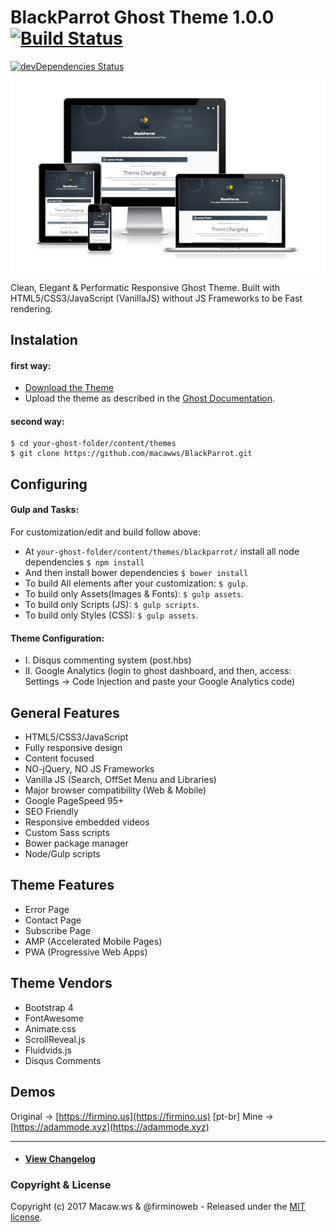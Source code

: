 # BlackParrot Ghost Theme 1.0.0 [![Build Status](https://travis-ci.org/macawws/BlackParrot.svg?branch=master)](https://travis-ci.org/macawws/BlackParrot) 
[![devDependencies Status](https://david-dm.org/macawws/BlackParrot/dev-status.svg)](https://david-dm.org/macawws/BlackParrot?type=dev)

![BlackParrot Ghost Theme](/assets/dist/img/blackparrot-cover-screen.png?raw=true "Optional Title")

Clean, Elegant & Performatic Responsive Ghost Theme. Built with HTML5/CSS3/JavaScript (VanillaJS) without JS Frameworks to be Fast rendering.

## Instalation

#### first way:

* [Download the Theme](https://github.com/macawws/BlackParrot/archive/master.zip)
* Upload the theme as described in the [Ghost Documentation](https://help.ghost.org/hc/en-us/articles/223241628-Uploading-Themes).

#### second way:

```
$ cd your-ghost-folder/content/themes
$ git clone https://github.com/macawws/BlackParrot.git 
```

## Configuring

#### Gulp and Tasks:

For customization/edit and build follow above:

* At `your-ghost-folder/content/themes/blackparrot/` install all node dependencies `$ npm install`
* And then install bower dependencies `$ bower install`
* To build All elements after your customization: `$ gulp`.
* To build only Assets(Images & Fonts): `$ gulp assets`.
* To build only Scripts (JS): `$ gulp scripts`.
* To build only Styles (CSS): `$ gulp assets`.

#### Theme Configuration:

* I. Disqus commenting system (post.hbs)
* II. Google Analytics (login to ghost dashboard, and then, access: Settings -> Code Injection and paste your Google Analytics code)

## General Features

* HTML5/CSS3/JavaScript
* Fully responsive design
* Content focused
* NO-jQuery, NO JS Frameworks
* Vanilla JS (Search, OffSet Menu and Libraries)
* Major browser compatibility (Web & Mobile)
* Google PageSpeed 95+
* SEO Friendly
* Responsive embedded videos
* Custom Sass scripts
* Bower package manager
* Node/Gulp scripts

## Theme Features
* Error Page
* Contact Page
* Subscribe Page
* AMP (Accelerated Mobile Pages)
* PWA (Progressive Web Apps)

## Theme Vendors
* Bootstrap 4
* FontAwesome
* Animate.css
* ScrollReveal.js
* Fluidvids.js
* Disqus Comments

## Demos
Original -> [https://firmino.us](https://firmino.us) [pt-br]
Mine -> [https://adammode.xyz](https://adammode.xyz)

---

* #### [View Changelog](https://github.com/macawws/BlackParrot/blob/master/CHANGELOG.md)

### Copyright & License
Copyright (c) 2017 Macaw.ws & @firminoweb - Released under the [MIT license](https://github.com/macawws/BlackParrot/blob/master/LICENSE).